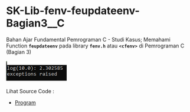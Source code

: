 # SK-Lib-fenv-feupdateenv-Bagian3__C
Bahan Ajar Fundamental Pemrograman C - Studi Kasus; Memahami Function <code><b>feupdateenv</b></code> pada library <code><b>fenv.h</b></code> atau <code><b>&lt;cfenv></b></code> di Pemrograman C (Bagian 3)<br><br>
<img src="https://github.com/RizkyKhapidsyah/SK-Lib-fenv-feupdateenv-Bagian3__C/blob/master/SK-Lib-fenv-feupdateenv-Bagian3__C/Result/003.PNG"><br><br>
Lihat Source Code : <br>
- <a href="https://github.com/RizkyKhapidsyah/SK-Lib-fenv-feupdateenv-Bagian3__C/blob/master/SK-Lib-fenv-feupdateenv-Bagian3__C/Source.c">Program</a>
